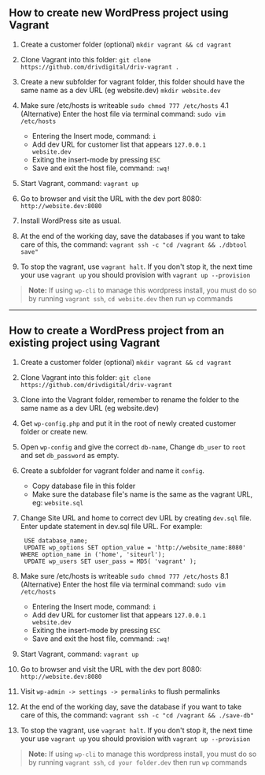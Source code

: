 ## How to create new WordPress project using Vagrant

1. Create a customer folder (optional) `mkdir vagrant && cd vagrant`

2. Clone Vagrant into this folder: `git clone https://github.com/drivdigital/driv-vagrant .`

3. Create a new subfolder for vagrant folder, this folder should have the same name as a dev URL (eg website.dev) `mkdir website.dev`

4. Make sure /etc/hosts is writeable `sudo chmod 777 /etc/hosts`
4.1 (Alternative)  Enter the host file via terminal command: `sudo vim /etc/hosts`
	- Entering the Insert mode, command: `i`
	- Add dev URL for customer list that appears `127.0.0.1      website.dev`
	- Exiting the insert-mode by pressing `ESC`
	- Save and exit the host file, command: `:wq!`

5. Start Vagrant, command: `vagrant up`

6. Go to browser and visit the URL with the dev port 8080: `http://website.dev:8080`

7. Install WordPress site as usual.

8. At the end of the working day, save the databases if you want to take care of this, the command: `vagrant ssh -c "cd /vagrant && ./dbtool save"`

9. To stop the vagrant, use `vagrant halt`. If you don't stop it, the next time your use `vagrant up` you should provision with `vagrant up --provision` 

> **Note:** If using `wp-cli` to manage this wordpress install, you must do so by running `vagrant ssh`, `cd website.dev` then run `wp` commands 

---------------------------------------------------------------------------------


## How to create a WordPress project from an existing project using Vagrant

1. Create a customer folder (optional) `mkdir vagrant && cd vagrant`

2. Clone Vagrant into this folder: `git clone https://github.com/drivdigital/driv-vagrant`

3. Clone into the Vagrant folder, remember to rename the folder to the same name as a dev URL (eg website.dev)

4. Get `wp-config.php` and put it in the root of newly created customer folder or create new.

5. Open `wp-config` and give the correct `db-name`, Change `db_user` to `root` and set `db_password` as empty.

6. Create a subfolder for vagrant folder and name it `config`.
	- Copy database file in this folder
	- Make sure the database file's name is the same as the vagrant URL, eg: `website.sql`

7. Change Site URL and home to correct dev URL by creating `dev.sql` file. Enter update statement in dev.sql file URL. For example:

		USE database_name;
		UPDATE wp_options SET option_value = 'http://website_name:8080' WHERE option_name in ('home', 'siteurl');
		UPDATE wp_users SET user_pass = MD5( 'vagrant' );


8. Make sure /etc/hosts is writeable `sudo chmod 777 /etc/hosts`
8.1 (Alternative) Enter the host file via terminal command: `sudo vim /etc/hosts`
	- Entering the Insert mode, command: `i`
	- Add dev URL for customer list that appears `127.0.0.1      website.dev`
	- Exiting the insert-mode by pressing `ESC`
	- Save and exit the host file, command: `:wq!`


9. Start Vagrant, command: `vagrant up`

10. Go to browser and visit the URL with the dev port 8080: `http://website.dev:8080`

11. Visit `wp-admin -> settings -> permalinks` to flush permalinks

12. At the end of the working day, save the database if you want to take care of this, the command: `vagrant ssh -c "cd /vagrant && ./save-db"`

13. To stop the vagrant, use `vagrant halt`. If you don't stop it, the next time your use `vagrant up` you should provision with `vagrant up --provision` 

> **Note:** If using `wp-cli` to manage this wordpress install, you must do so by running `vagrant ssh`, `cd your folder.dev` then run `wp` commands 

